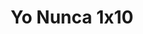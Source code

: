 ---
layout: episodios
title: "Yo Nunca 1x10"
url_serie_padre: 'yo-nunca/temporada-1'
category: 'series'
capitulo: 'yes'
anio: '2019'
prev: 'capitulo-9'
proximo: ''
sandbox: allow-same-origin allow-forms
idioma: 'Latino'
calidad: 'Full HD'
fuente: 'cueva'
reproductores_otros: ["https://gdriveplayer.me/embed2.php?link=W0LKoPKnU1L1LT3pZpooxw8leT8kl%252FtvLspq7D9%252B2z3sSBD4dOGnJUy2n%252BiApcsUiuZJpnFf7UlXvvRl90D%252Ba%252ButfT130Sqgn106SQtBtm6LuUePkG8bMC5gcggyPf4ovamieBVhgicnR1XcDdi9jZzRKlzXuhQZfo6BG%252FgW2ZrG2PmijZEiotg3syFgSctIfRWOVNf4rz6zMjYUWtKN6Cg","Latino","https://supervideo.tv/e/8ntkkzzuyez8","Latino","https://mstream.website/z8brkqksvqd2","Latino"]
reproductores_fembed: ["https://feurl.com/v/kd1jgu33qxy-m-1","Latino"]
clasificacion: '+10'
tags:
- Ciencia-Ficcion
---